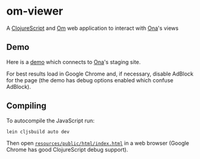 # om-viewer

A [ClojureScript](https://github.com/clojure/clojurescript) and [Om](https://github.com/swannodette/om) web application to interact with [Ona](https://ona.io)'s views

## Demo

Here is a [demo](http://peet.ldee.org/om-viewer) which connects to [Ona](https://ona.io)'s staging site.

For best results load in Google Chrome and, if necessary, disable AdBlock for the page (the demo has debug options enabled which confuse AdBlock).

## Compiling

To autocompile the JavaScript run:

```sh
lein cljsbuild auto dev
```

Then open [`resources/public/html/index.html`](https://github.com/pld/om-viewer/blob/master/resources/public/html/index.html) in a web browser (Google Chrome has good ClojureScript debug support).
